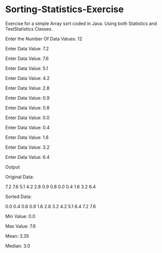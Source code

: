 # Sorting-Statistics-Exercise
Exercise for a simple Array sort coded in Java. Using both Statistics and TestStatistics Classes.

Enter the Number Of Data Values: 12

Enter Data Value: 7.2

Enter Data Value: 7.6

Enter Data Value: 5.1

Enter Data Value: 4.2

Enter Data Value: 2.8

Enter Data Value: 0.9

Enter Data Value: 0.8

Enter Data Value: 0.0

Enter Data Value: 0.4

Enter Data Value: 1.6

Enter Data Value: 3.2

Enter Data Value: 6.4

 
Output
 

Original Data:

7.2 7.6 5.1 4.2 2.8 0.9 0.8 0.0 0.4 1.6 3.2 6.4

Sorted Data:  

0.0 0.4 0.8 0.9 1.6 2.8 3.2 4.2 5.1 6.4 7.2 7.6

Min Value:      0.0

Max Value:     7.6

Mean:             3.35

Median:          3.0
